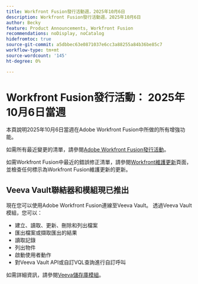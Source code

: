 ```yaml
---
title: Workfront Fusion發行活動週，2025年10月6日
description: Workfront Fusion發行活動週，2025年10月6日
author: Becky
feature: Product Announcements, Workfront Fusion
recommendations: noDisplay, noCatalog
hidefromtoc: true
source-git-commit: a5dbbec63e0871037e6cc3a88255a84b36be85c7
workflow-type: tm+mt
source-wordcount: '145'
ht-degree: 0%

---
```


# Workfront Fusion發行活動： 2025年10月6日當週

本頁說明2025年10月6日當週在Adobe Workfront Fusion中所做的所有增強功能。

如需所有最近變更的清單，請參閱[Adobe Workfront Fusion發行活動](/help/workfront-fusion/fusion-product-releases/fusion-release-activity.md)。

如需Workfront Fusion中最近的錯誤修正清單，請參閱[Workfront維護更新](https://experienceleague.adobe.com/en/docs/workfront-known-issues/releases/current-updates)頁面，並檢查任何標示為Workfront Fusion維護更新的更新。


## Veeva Vault聯結器和模組現已推出

現在您可以使用Adobe Workfront Fusion連線至Veeva Vault。 透過Veeva Vault模組，您可以：

* 建立、讀取、更新、刪除和列出檔案
* 匯出檔案或擷取匯出的結果
* 讀取記錄
* 列出物件
* 啟動使用者動作
* 對Veeva Vault API或自訂VQL查詢進行自訂呼叫

如需詳細資訊，請參閱[Veeva儲存庫模組](/help/workfront-fusion/references/apps-and-modules/third-party-connectors/veeva-vault-modules.md)。
